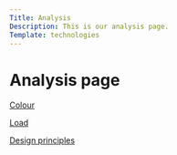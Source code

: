 ```yaml
---
Title: Analysis
Description: This is our analysis page.
Template: technologies
---
```


Analysis page
==========================

<div class="box1">
    <p class="page-btn"><a href="%base_url%?analysis/01_colors">Colour</a></p>
</div>
<div class="box2">
    <p class="page-btn"><a href="%base_url%?analysis/02_load">Load</a></p>
</div>
<div class="box3">
    <p class="page-btn"><a href="%base_url%?analysis/03_design_principles">Design principles</a></p>
</div>
